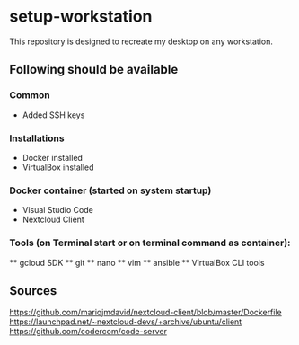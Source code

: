 # setup-workstation
This repository is designed to recreate my desktop on any workstation.

## Following should be available

### Common
* Added SSH keys

### Installations
* Docker installed
* VirtualBox installed

### Docker container (started on system startup)
* Visual Studio Code
* Nextcloud Client

### Tools (on Terminal start or on terminal command as container):
** gcloud SDK
** git
** nano
** vim
** ansible
** VirtualBox CLI tools

## Sources
https://github.com/mariojmdavid/nextcloud-client/blob/master/Dockerfile
https://launchpad.net/~nextcloud-devs/+archive/ubuntu/client
https://github.com/codercom/code-server
